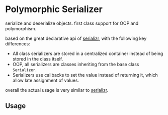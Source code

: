 # Polymorphic Serializer

serialize and deserialize objects.
first class support for OOP and polymorphism.

based on the great declarative api of [serializr](http://github.com/mobx/serializr),
with the following key differences:

- All class serializers are stored in a centralized container instead of being stored in the class itself.
- OOP, all serializers are classes inheriting from the base class `Serializer`.
- Serializers use callbacks to set the value instead of returning it, which allow late assignment of values.

overall the actual usage is very similar to [serializr](http://github.com/mobx/serializr).

## Usage
